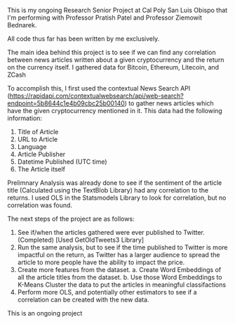 This is my ongoing Research Senior Project at Cal Poly San Luis Obispo that I'm performing with Professor Pratish Patel and Professor Ziemowit Bednarek.

All code thus far has been written by me exclusively.

The main idea behind this project is to see if we can find any correlation between news articles written about a given cryptocurrency and the return on the currency itself. I gathered data for Bitcoin, Ethereum, Litecoin, and ZCash

To accomplish this, I first used the contextual News Search API (https://rapidapi.com/contextualwebsearch/api/web-search?endpoint=5b8644c1e4b09cbc25b00140) to gather news articles which have the given cryptocurrency mentioned in it. This data had the following information:

1. Title of Article
2. URL to Article
3. Language
4. Article Publisher
5. Datetime Published (UTC time)
6. The Article itself

Prelimnary Analysis was already done to see if the sentiment of the article title (Calculated using the TextBlob Library) had any correlation to the returns. I used OLS in the Statsmodels Library to look for correlation, but no correlation was found.

The next steps of the project are as follows:
1. See if/when the articles gathered were ever published to Twitter. (Completed) [Used GetOldTweets3 Library]
2. Run the same analysis, but to see if the time published to Twitter is more impactful on the return, as Twitter has a larger audience to spread the article to more people have the ability to impact the price.
3. Create more features from the dataset.
  a. Create Word Embeddings of all the article titles from the dataset.
  b. Use those Word Embeddings to K-Means Cluster the data to put the articles in meaningful classifactions
4. Perform more OLS, and potentially other estimators to see if a correlation can be created with the new data.

This is an ongoing project 
